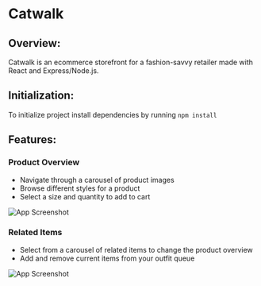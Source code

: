 # Catwalk

## Overview:
Catwalk is an ecommerce storefront for a fashion-savvy retailer made with React and Express/Node.js. 

## Initialization:
To initialize project install dependencies by running `npm install `

## Features:
### Product Overview
- Navigate through a carousel of product images
- Browse different styles for a product
- Select a size and quantity to add to cart

![App Screenshot](https://github.com/khristian-lopez/readme-gifs/blob/main/Catwalk/overview.gif)

### Related Items
- Select from a carousel of related items to change the product overview
- Add and remove current items from your outfit queue

![App Screenshot](https://github.com/khristian-lopez/readme-gifs/blob/main/Catwalk/relateditems.gif)
